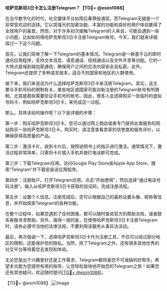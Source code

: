 **哈萨克斯坦3日卡怎么注册Telegram？【TG💪+ @esim1088】**

在当今数字化的时代，社交媒体平台如雨后春笋般涌现，而Telegram无疑是一个非常受欢迎的选择。它以其强大的加密功能、丰富的功能和良好的用户体验赢得了全球用户的喜爱。然而，对于许多初次接触Telegram的人来说，可能会遇到一些小问题，比如如何用哈萨克斯坦3日卡注册Telegram账号。今天，我们就来详细探讨一下这个问题。

首先，让我们简单了解一下Telegram的基本情况。Telegram是一款基于云的即时通讯应用程序，支持文本消息、语音通话、视频通话以及文件共享等功能。它的一大特点是端到端加密通信，确保用户之间的交流内容安全且私密。此外，Telegram还提供了多种语言版本，适合不同国家和地区的人群使用。

接下来，我们来说说为什么选择哈萨克斯坦3日卡来注册Telegram。其实，这主要与手机号码的限制有关。某些地区或国家可能对新注册的Telegram账号有所限制，尤其是那些需要验证手机号的账号。因此，很多人会选择购买一张临时的虚拟号码卡，例如哈萨克斯坦3日卡，来完成这一过程。

那么，具体该如何操作呢？以下是详细的步骤：

第一步：购买哈萨克斯坦3日卡。您可以通过网上商店或者专门提供此类服务的网站购买一张哈萨克斯坦3日卡。购买时，请注意查看卖家的信誉度和服务评价，以确保获得高质量的产品。

第二步：激活卡片。收到卡片后，按照说明书上的指示进行激活。通常情况下，激活过程非常简单，只需将卡片插入手机并拨打电话即可完成。

第三步：下载Telegram应用。访问Google Play Store或Apple App Store，搜索“Telegram”并下载安装该应用程序。

第四步：注册账户。打开Telegram应用，点击“开始使用”，然后选择“通过电话号码注册”。输入从哈萨克斯坦3日卡获取的验证码，完成注册流程。

第五步：设置个人信息。注册完成后，您可以根据自己的喜好设置头像、昵称等信息，并开始探索Telegram的各种功能。

在整个过程中，如果您遇到了任何困难，都可以随时查阅官方的帮助文档，或者联系客服寻求帮助。另外，值得一提的是，在使用哈萨克斯坦3日卡注册Telegram时，请务必遵守当地的法律法规，不要利用该服务从事非法活动。

最后，再次强调一下，选择哈萨克斯坦3日卡作为注册工具，不仅可以绕过部分地区的限制，还能保护您的隐私。当然，除了Telegram之外，还有很多其他优秀的社交平台等待着您去发现和体验。

无论您是出于兴趣爱好还是工作需求，Telegram都将是您不可或缺的好帮手。希望本文能为您提供有用的指导，让您轻松愉快地开始您的Telegram之旅！如果您还有其他疑问，欢迎随时提问[[TG💪+ @esim1088](https://t.me/s/esim1088)]。

【TG💪+ @esim1088】
![Image](https://i.postimg.cc/4NQfJmqS/Snipaste-2025-05-13-00-14-12.png)